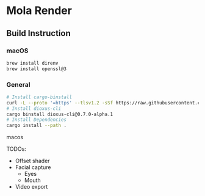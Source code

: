 # Mola Render

## Build Instruction

### macOS

```bash
brew install direnv
brew install openssl@3
```

### General

```bash
# Install cargo-binstall
curl -L --proto '=https' --tlsv1.2 -sSf https://raw.githubusercontent.com/cargo-bins/cargo-binstall/main/install-from-binstall-release.sh | bash
# Install dioxus-cli
cargo binstall dioxus-cli@0.7.0-alpha.1
# Install Dependencies
cargo install --path .
```

macos

TODOs:

- Offset shader
- Facial capture
    - Eyes
    - Mouth
- Video export
